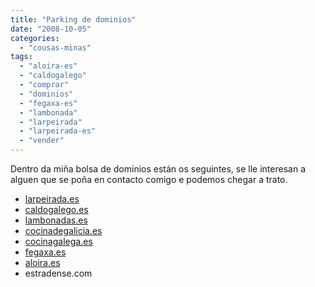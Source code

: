 ```yaml
---
title: "Parking de dominios"
date: "2008-10-05"
categories: 
  - "cousas-minas"
tags: 
  - "aloira-es"
  - "caldogalego"
  - "comprar"
  - "dominios"
  - "fegaxa-es"
  - "lambonada"
  - "larpeirada"
  - "larpeirada-es"
  - "vender"
---
```


Dentro da miña bolsa de dominios están os seguintes, se lle interesan a alguen que se poña en contacto comigo e podemos chegar a trato.

- [larpeirada.es](http://larpeirada.es/)
- [caldogalego.es](http://caldogalego.es/)
- [lambonadas.es](http://lambonadas.es/)
- [cocinadegalicia.es](http://cocinadegalicia.es/)
- [cocinagalega.es](http://cocinagalega.es/)
- [fegaxa.es](http://fegaxa.es/)
- [aloira.es](http://aloira.es/)
- estradense.com
